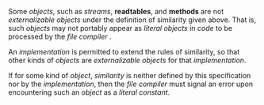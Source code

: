  

Some *objects*, such as *streams*, **readtables**, and **methods** are not *externalizable objects* under the definition of similarity given above. That is, such *objects* may not portably appear as *literal objects* in *code* to be processed by the *file compiler* . 

An *implementation* is permitted to extend the rules of similarity, so that other kinds of *objects* are *externalizable objects* for that *implementation*. 

If for some kind of *object*, *similarity* is neither defined by this specification nor by the *implementation*, then the *file compiler* must signal an error upon encountering such an *object* as a *literal constant*. 

